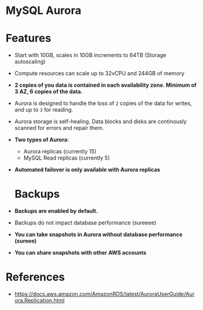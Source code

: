 # MySQL Aurora

# Features
- Start with 10GB, scales in 10GB increments to 64TB (Storage autoscaling)
- Compute resources can scale up to 32vCPU and 244GB of memory
- **2 copies of you data is contained in each availability zone. Minimum of **3** AZ, 6 copies of the data.**
- Aurora is designed to handle the loss of `2` copies of the data for writes, and up to `3` for reading.
- Aurora storage is self-healing. Data blocks and disks are continously scanned for errors and repair them.
- **Two types of Aurora**:
  - Aurora replicas (currently 15)
  - MySQL Read replicas (currently 5)
- **Automated failover is only available with Aurora replicas**

  # Backups

- **Backups are enabled by default.**
- Backups do not impact database performance (sureeee)
- **You can take snapshots in Aurora without database performance (sureee)**
- **You can share snapshots with other AWS accounts**

# References

- https://docs.aws.amazon.com/AmazonRDS/latest/AuroraUserGuide/Aurora.Replication.html